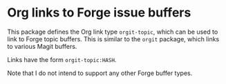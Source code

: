 Org links to Forge issue buffers
================================

This package defines the Org link type `orgit-topic`, which can be
used to link to Forge topic buffers.  This is similar to the `orgit`
package, which links to various Magit buffers.

Links have the form `orgit-topic:HASH`.

Note that I do not intend to support any other Forge buffer types.
